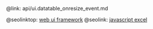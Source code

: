 @link: api/ui.datatable_onresize_event.md

@seolinktop: [web ui framework](https://webix.com)
@seolink: [javascript excel](https://webix.com/widget/excel_viewer/)